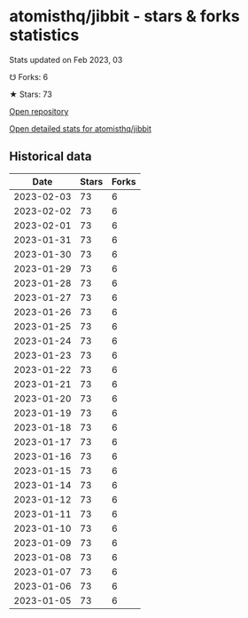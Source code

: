 # atomisthq/jibbit - stars & forks statistics

Stats updated on Feb 2023, 03

☋ Forks: 6

★ Stars: 73

[Open repository](https://github.com/atomisthq/jibbit)

[Open detailed stats for atomisthq/jibbit](https://reviewgithub.com/rep/atomisthq/jibbit)

## Historical data
| Date | Stars | Forks |
|------|-------|-------|
| 2023-02-03 | 73 | 6 | 
| 2023-02-02 | 73 | 6 | 
| 2023-02-01 | 73 | 6 | 
| 2023-01-31 | 73 | 6 | 
| 2023-01-30 | 73 | 6 | 
| 2023-01-29 | 73 | 6 | 
| 2023-01-28 | 73 | 6 | 
| 2023-01-27 | 73 | 6 | 
| 2023-01-26 | 73 | 6 | 
| 2023-01-25 | 73 | 6 | 
| 2023-01-24 | 73 | 6 | 
| 2023-01-23 | 73 | 6 | 
| 2023-01-22 | 73 | 6 | 
| 2023-01-21 | 73 | 6 | 
| 2023-01-20 | 73 | 6 | 
| 2023-01-19 | 73 | 6 | 
| 2023-01-18 | 73 | 6 | 
| 2023-01-17 | 73 | 6 | 
| 2023-01-16 | 73 | 6 | 
| 2023-01-15 | 73 | 6 | 
| 2023-01-14 | 73 | 6 | 
| 2023-01-12 | 73 | 6 | 
| 2023-01-11 | 73 | 6 | 
| 2023-01-10 | 73 | 6 | 
| 2023-01-09 | 73 | 6 | 
| 2023-01-08 | 73 | 6 | 
| 2023-01-07 | 73 | 6 | 
| 2023-01-06 | 73 | 6 | 
| 2023-01-05 | 73 | 6 | 

